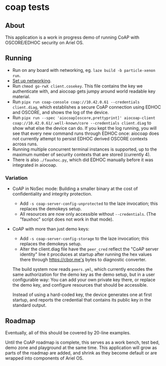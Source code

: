 # coap tests

## About

This application is a work in progress demo of running CoAP with OSCORE/EDHOC security on Ariel OS.

## Running

* Run on any board with networking, eg. `laze build -b particle-xenon run`.
* [Set up networking](../README.md).
* Run `chmod go-rwX client.cosekey`.
  This file contains the key we authenticate with, and aiocoap gets jumpy around world readable key material.
* Run `pipx run coap-console coap://10.42.0.61 --credentials client.diag`,
  which establishes a secure CoAP connection using EDHOC and OSCORE,
  and shows the log of the device.
* Run `pipx run --spec 'aiocoap[oscore,prettyprint]' aiocoap-client coap://10.42.0.61/.well-known/core --credentials client.diag`
  to show what else the device can do.
  If you kept the log running, you will see that every new command runs through EDHOC once:
  aiocoap does not currently attempt to persist EDHOC derived OSCORE contexts across runs.
* Running multiple concurrent terminal instances is supported,
  up to the maximum number of security contexts that are stored (currently 4).
* There is also `./fauxhoc.py`, which did EDHOC manually before it was integrated in aiocoap.

### Variation

* CoAP in NoSec mode: Building a smaller binary at the cost of confidentiality and integrity protection.
    * Add `-s coap-server-config-unprotected` to the laze invocation; this replaces the demokeys setup.
    * All resources are now only accessible without `--credentials`. (The "fauxhoc" script does not work in that mode).

* CoAP with more than just demo keys:
    * Add `-s coap-server-config-storage` to the laze invocation; this replaces the demokeys setup.
    * Alter the client.diag file have the `peer_cred` reflect the "CoAP server identity" line it procduces at startup
      <!-- FIXME: should be trivial after https://github.com/knurling-rs/defmt/pull/916 -->
      after running the hex values there through https://cbor.me's bytes to diagnostic converter.

    The build system now reads `peers.yml`, which currently encodes the same authorization for the demo key as the demo setup,
    but in a user configurable way:
    You can add your own private key there, or replace the demo key, and configure resources that should be accessible.

    Instead of using a hard-coded key, the device generates one at first startup,
    and reports the credential that contains its public key in the standard output.

## Roadmap

Eventually, all of this should be covered by 20-line examples.

Until the CoAP roadmap is complete,
this serves as a work bench, test bed, demo zone and playground at the same time.
This application will grow as parts of the roadmap are added,
and shrink as they become default or are wrapped into components of Ariel OS.
